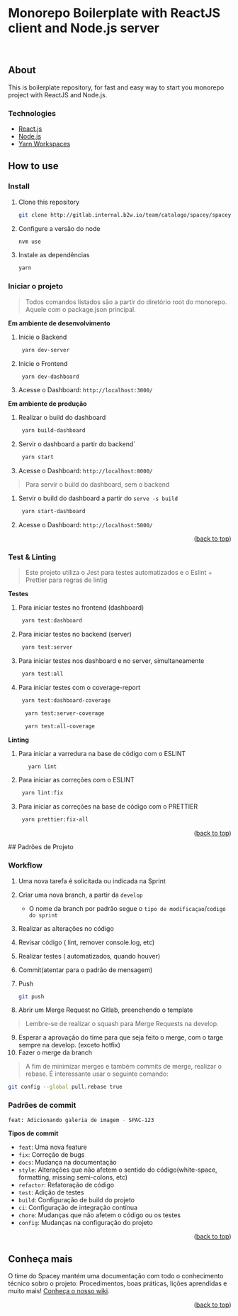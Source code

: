<!-- PROJECT LOGO -->
# Monorepo Boilerplate with ReactJS client and Node.js server

<br />

## About
This is boilerplate repository,  for fast and easy way to start you monorepo project with ReactJS and Node.js.

### Technologies

- [React.js](https://reactjs.org/)
- [Node.js](https://nodejs.org/)
- [Yarn Workspaces](https://yarnpkg.com/features/workspaces/)

<!-- GETTING STARTED -->

## How to use

### Install

1. Clone this repository
   ```sh
   git clone http://gitlab.internal.b2w.io/team/catalogo/spacey/spacey.git
   ```
2. Configure a versão do node
   ```sh
   nvm use
   ```
3. Instale as dependências
   ```sh
   yarn
   ```

### Iniciar o projeto

> Todos comandos listados são a partir do diretório root do monorepo. Aquele com o package.json principal.

**Em ambiente de desenvolvimento**

1. Inicie o Backend

   ```sh
    yarn dev-server
   ```

2. Inicie o Frontend

   ```sh
    yarn dev-dashboard
   ```

3. Acesse o Dashboard: `http://localhost:3000/`

**Em ambiente de produção**

1. Realizar o build do dashboard

   ```sh
    yarn build-dashboard
   ```

2. Servir o dashboard a partir do backend`

   ```sh
    yarn start
   ```

3. Acesse o Dashboard: `http://localhost:8000/`


> Para servir o build do dashboard, sem o backend

1. Servir o build do dashboard a partir do `serve -s build`

   ```sh
    yarn start-dashboard
   ```

2. Acesse o Dashboard: `http://localhost:5000/`

<p align="right">(<a href="#top">back to top</a>)</p>

### Test & Linting

> Este projeto utiliza o Jest para testes automatizados e o Eslint + Prettier para regras de lintig

**Testes**

1. Para iniciar testes no frontend (dashboard)

   ```sh
    yarn test:dashboard
   ```

2. Para iniciar testes no backend (server)

   ```sh
    yarn test:server
   ```

3. Para iniciar testes nos dashboard e no server, simultaneamente

   ```sh
    yarn test:all
   ```

4. Para iniciar testes com o coverage-report

   ```sh
    yarn test:dashboard-coverage
   ```

    ```sh
      yarn test:server-coverage
    ```

    ```sh
      yarn test:all-coverage
    ```

**Linting**

1. Para iniciar a varredura na base de código com o ESLINT

   ```sh
      yarn lint
   ```

2. Para iniciar as correções com o ESLINT

   ```sh
    yarn lint:fix
   ```

3. Para iniciar as correções na base de código com o PRETTIER

   ```sh
    yarn prettier:fix-all
   ```

<p align="right">(<a href="#top">back to top</a>)</p>
## Padrões de Projeto

### Workflow

1. Uma nova tarefa é solicitada ou indicada na Sprint
2. Criar uma nova branch, a partir da `develop`
   - O nome da branch por padrão segue o `tipo de modificaçao`/`codigo do sprint`
3. Realizar as alterações no código
4. Revisar código ( lint, remover console.log, etc)
5. Realizar testes ( automatizados, quando houver)
6. Commit(atentar para o padrão de mensagem)
7. Push

   ```bash
   git push
   ```

8. Abrir um Merge Request no Gitlab, preenchendo o template
  > Lembre-se de realizar o squash para Merge Requests na develop.
9. Esperar a aprovação do time para que seja feito o merge, com o targe sempre na develop. (exceto hotfix)
10. Fazer o merge da branch

   >  A fim de minimizar merges e também commits de merge, realizar o rebase. É interessante usar o seguinte comando:

   ```bash
   git config --global pull.rebase true
   ```


### Padrões de commit

```sh
feat: Adicionando galeria de imagem - SPAC-123
```

**Tipos de commit**

- `feat`: Uma nova feature
- `fix`: Correção de bugs
- `docs`: Mudança na documentação
- `style`: Alterações que não afetem o sentido do código(white-space, formatting, missing semi-colons, etc)
- `refactor`: Refatoração de código
- `test`: Adição de testes
- `build`: Configuração de build do projeto
- `ci`: Configuração de integração contínua
- `chore`: Mudanças que não afetem o código ou os testes
- `config`: Mudanças na configuração do projeto
<p align="right">(<a href="#top">back to top</a>)</p>

## Conheça mais

O time do Spacey mantém uma documentação com todo o conhecimento técnico sobro o projeto: Procedimentos, boas práticas, lições aprendidas e muito mais! [Conheça o nosso wiki](http://gitlab.internal.b2w.io/team/catalogo/spacey/spacey/-/wikis/home).

<p align="right">(<a href="#top">back to top</a>)</p>
